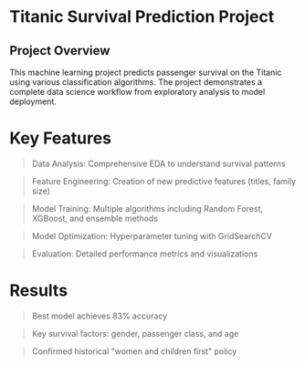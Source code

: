 # Titanic Survival Prediction Project
## Project Overview
This machine learning project predicts passenger survival on the Titanic using various classification algorithms. The project demonstrates a complete data science workflow from exploratory analysis to model deployment.
# Key Features
> Data Analysis: Comprehensive EDA to understand survival patterns

> Feature Engineering: Creation of new predictive features (titles, family size)

> Model Training: Multiple algorithms including Random Forest, XGBoost, and ensemble methods

> Model Optimization: Hyperparameter tuning with GridSearchCV

> Evaluation: Detailed performance metrics and visualizations

# Results
> Best model achieves 83% accuracy

> Key survival factors: gender, passenger class, and age

> Confirmed historical "women and children first" policy
